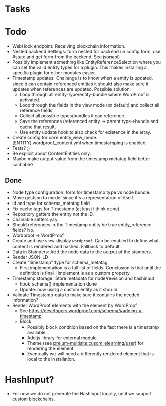 # Tasks

# Todo

* WebHook endpoint: Receiving blockchain information.
* Nested backend Settings: form nested for backend (in config form, use #state and get form from the backend. See jsonapi)
* Possibly implement something like EntityReferenceSelection where you can set the valid entity types for a plugin. This makes installing a specific plugin for other modules easier.
* Timestamp updates: Challenge is to know when a entity is updated, since it can contain referenced entities it should also make sure it updates when references are updated. Possible solution:
  * Loop through all entity-type/entity-bundle where WordProof is activated.
  * Loop through the fields in the view mode (or default) and collect all reference fields.
  * Collect all possible types/bundles it can reference.
  * Save the references (referenced entity -> parent type->bundle and cache that result.
  * Use entity update hook to also check for existence in the array.
* Create config for core.entity_view_mode.[ENTITY].wordproof_content.yml when timestamping is enabled.
* Tests? ;)
* Be explicit about ContentEntities only.
* Maybe make output value from the timestamp metatag field better cachable?


## Done

* Node type configuration: form for timestamp type vs node bundle.
* Move getJson to model since it's a representation of itself.
* id and type for schema_metatag field
* Fix cache tags for Timestamp (at least i think done)
* Repository getters the entity not the ID.
* Chainable setters yay.
* Should references in the Timestamp entity be true entity_reference fields? No.
* Wordproof -> WordProof
* Create and use view display `wordproof`: Can be enabled to define what content is rendered and hashed. Fallback to default.
* Data in Stampers: Add the node data to the output of the stampers.
* Render JSON-LD
* Create "timestamp" type for schema_metatag
  * First implementation is a full list of fields. Conclusion is that until the definition is final i implement is as a custom property.
* Timestamp storage: Store metadata for node/revision and hashinput
  * hook_schema() implementation done
  * Update: now using a custom entity as it should.
* Validate Timestamp data to make sure it contains the needed information?
* Render WordProof elements with the element by WordProof
  * See https://developers.wordproof.com/schema/#adding-a-timestamp
  * Block
    * Possibly block condition based on the fact there is a timestamp available.
    * Add js library for external module.
    * Theme (see [prelum-multisite:cusom_elearning/user](https://bitbucket.org/swisnl/prelum-multisite/src/3a0ab73cb24eb17777150f7b7cd054feb639f887/app/modules/custom/elearning/modules/user/src/Controller/UserController.php#UserController.php-17)) for rendering the element.
    * Eventually we will need a differently rendered element that is local to the installation.

# HashInput?
* For now we do not generate the HashInput locally, until we support custom blockchains.
